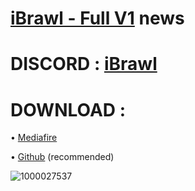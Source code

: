 # [iBrawl - Full V1](https://github.com/TheLaval/iBrawl/releases/tag/v1.0.0-full) news
# DISCORD : [iBrawl](https://dsc.gg/ibrawl)
# DOWNLOAD :
• [Mediafire](https://www.mediafire.com/file/4kts468nkjkrdc2/iBrawl+Full+V1.apk/file?dkey=chkmsnxbl6j&r=1640)

• [Github](https://github.com/TheLaval/iBrawl/releases/download/v1.0.0-full/iBrawl.Full.V1.apk) (recommended)

![1000027537](https://github.com/user-attachments/assets/f3cc0697-320c-400b-a9a1-92eb70797950)



